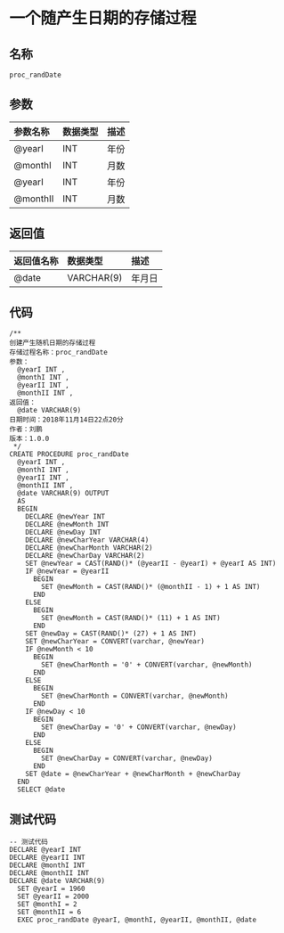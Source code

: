 # 一个随产生日期的存储过程

## 名称

```
proc_randDate
```

## 参数

| 参数名称 | 数据类型 | 描述 |
| :--- | :--- | :--- |
| @yearI | INT | 年份 |
| @monthI | INT | 月数 |
| @yearI | INT | 年份 |
| @monthII | INT | 月数 |

## 返回值

| 返回值名称 | 数据类型 | 描述 |
| :--- | :--- | :--- |
| @date | VARCHAR\(9\) | 年月日 |

## 代码

```
/**
创建产生随机日期的存储过程
存储过程名称：proc_randDate
参数：
  @yearI INT ,
  @monthI INT ,
  @yearII INT ,
  @monthII INT ,
返回值：
  @date VARCHAR(9)
日期时间：2018年11月14日22点20分
作者：刘鹏
版本：1.0.0
 */
CREATE PROCEDURE proc_randDate
  @yearI INT ,
  @monthI INT ,
  @yearII INT ,
  @monthII INT ,
  @date VARCHAR(9) OUTPUT
  AS
  BEGIN
    DECLARE @newYear INT
    DECLARE @newMonth INT
    DECLARE @newDay INT
    DECLARE @newCharYear VARCHAR(4)
    DECLARE @newCharMonth VARCHAR(2)
    DECLARE @newCharDay VARCHAR(2)
    SET @newYear = CAST(RAND()* (@yearII - @yearI) + @yearI AS INT)
    IF @newYear = @yearII
      BEGIN
        SET @newMonth = CAST(RAND()* (@monthII - 1) + 1 AS INT)
      END
    ELSE
      BEGIN
        SET @newMonth = CAST(RAND()* (11) + 1 AS INT)
      END
    SET @newDay = CAST(RAND()* (27) + 1 AS INT)
    SET @newCharYear = CONVERT(varchar, @newYear)
    IF @newMonth < 10
      BEGIN
        SET @newCharMonth = '0' + CONVERT(varchar, @newMonth)
      END
    ELSE
      BEGIN
        SET @newCharMonth = CONVERT(varchar, @newMonth)
      END
    IF @newDay < 10
      BEGIN
        SET @newCharDay = '0' + CONVERT(varchar, @newDay)
      END
    ELSE
      BEGIN
        SET @newCharDay = CONVERT(varchar, @newDay)
      END
    SET @date = @newCharYear + @newCharMonth + @newCharDay
  END
  SELECT @date
```

## 测试代码

```
-- 测试代码
DECLARE @yearI INT
DECLARE @yearII INT
DECLARE @monthI INT
DECLARE @monthII INT
DECLARE @date VARCHAR(9)
  SET @yearI = 1960
  SET @yearII = 2000
  SET @monthI = 2
  SET @monthII = 6
  EXEC proc_randDate @yearI, @monthI, @yearII, @monthII, @date
```



